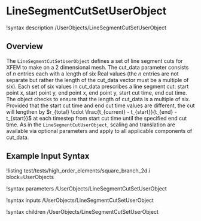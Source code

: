# LineSegmentCutSetUserObject

!syntax description /UserObjects/LineSegmentCutSetUserObject

## Overview

The `LineSegmentCutSetUserObject` defines a set of line segment cuts for XFEM
to make on a 2 dimensional mesh. The cut_data parameter consists of $n$ entries
each with a length of six Real values (the $n$ entries are not separate but
rather the length of the cut_data vector must be a multiple of six). Each set
of six values in cut_data prescribes a line segment cut: start point x, start
point y, end point x, end point y, start cut time, end cut time. The object
checks to ensure that the length of cut_data is a multiple of six. Provided
that the start cut time and end cut time values are different, the cut will
lengthen by $r_{total} \cdot \frac{t_{current} - t_{start}}{t_{end} -
t_{start}}$ at each timestep from start cut time until the specified end cut
time. As in the `LineSegmentCutUserObject`, scaling and translation are
available via optional parameters and apply to all applicable components of
cut_data.

## Example Input Syntax

!listing test/tests/high_order_elements/square_branch_2d.i block=UserObjects

!syntax parameters /UserObjects/LineSegmentCutSetUserObject

!syntax inputs /UserObjects/LineSegmentCutSetUserObject

!syntax children /UserObjects/LineSegmentCutSetUserObject
